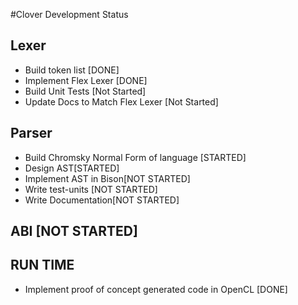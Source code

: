 #Clover Development Status

## Lexer

- Build token list [DONE]
- Implement Flex Lexer [DONE]
- Build Unit Tests [Not Started]
- Update Docs to Match Flex Lexer [Not Started]

## Parser

- Build Chromsky Normal Form of language [STARTED]
- Design AST[STARTED]
- Implement AST in Bison[NOT STARTED]
- Write test-units [NOT STARTED] 
- Write Documentation[NOT STARTED]

## ABI [NOT STARTED]


## RUN TIME

- Implement proof of concept generated code in OpenCL [DONE]


